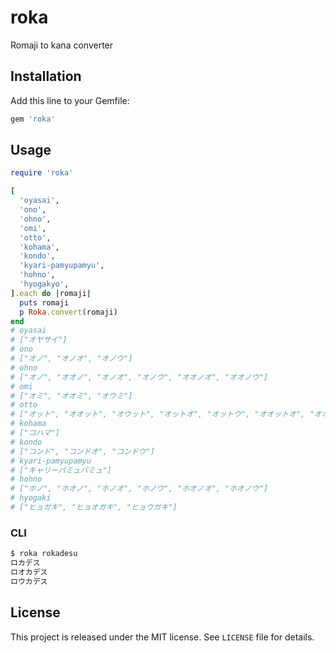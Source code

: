 roka
====

Romaji to kana converter


Installation
------------

Add this line to your Gemfile:

```ruby
gem 'roka'
```


Usage
-----

```ruby
require 'roka'

[
  'oyasai',
  'ono',
  'ohno',
  'omi',
  'otto',
  'kohama',
  'kondo',
  'kyari-pamyupamyu',
  'hohno',
  'hyogakyo',
].each do |romaji|
  puts romaji
  p Roka.convert(romaji)
end
# oyasai
# ["オヤサイ"]
# ono
# ["オノ", "オノオ", "オノウ"]
# ohno
# ["オノ", "オオノ", "オノオ", "オノウ", "オオノオ", "オオノウ"]
# omi
# ["オミ", "オオミ", "オウミ"]
# otto
# ["オット", "オオット", "オウット", "オットオ", "オットウ", "オオットオ", "オオットウ", "オウットオ", "オウットウ"]
# kohama
# ["コハマ"]
# kondo
# ["コンド", "コンドオ", "コンドウ"]
# kyari-pamyupamyu
# ["キャリーパミュパミュ"]
# hohno
# ["ホノ", "ホオノ", "ホノオ", "ホノウ", "ホオノオ", "ホオノウ"]
# hyogaki
# ["ヒョガキ", "ヒョオガキ", "ヒョウガキ"]
  ```

### CLI

```sh
$ roka rokadesu
ロカデス
ロオカデス
ロウカデス
```


License
-------

This project is released under the MIT license. See `LICENSE` file for details.
